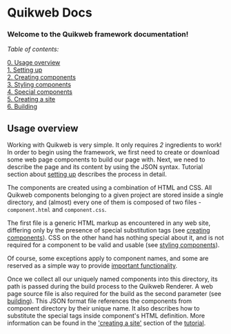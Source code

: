 # Quikweb Docs

### Welcome to the Quikweb framework documentation!

_Table of contents:_

[0. Usage overview](#quick-overview)<br>
[1. Setting up](TUTORIAL.md#setting-up)<br>
[2. Creating components](TUTORIAL.md#creating-components)<br>
[3. Styling components](TUTORIAL.md#styling-components)<br>
[4. Special components](TUTORIAL.md#special-components)<br>
[5. Creating a site](TUTORIAL.md#creating-a-site)<br>
[6. Building](TUTORIAL.md#building)<br>

## Usage overview

Working with Quikweb is very simple. It only requires *2* ingredients to work! In order to begin
using the framework, we first need to create or download some web page components to build our page
with. Next, we need to describe the page and its content by using the JSON syntax. Tutorial section
about [setting up](TUTORIAL.md#setting-up) describes the process in detail.

The components are created using a combination of HTML and CSS. All Quikweb components belonging to
a given project are stored inside a single directory, and (almost) every one of them is composed of
two files - `component.html` and `component.css`.

The first file is a generic HTML markup as encountered in any web site, differing only by the
presence of special substitution tags (see [creating components](TUTORIAL.md#creating-components)).
CSS on the other hand has nothing special about it, and is not required for a component to be valid
and usable (see [styling components](TUTORIAL.md#styling-components)).

Of course, some exceptions apply to component names, and some are reserved as a simple way to
provide [important functionality](TUTORIAL.md#special-components).

Once we collect all our uniquely named components into this directory, its path is passed during the
build process to the Quikweb Renderer. A web page source file is also required for the build as the
second parameter (see [building](TUTORIAL.md#building)). This JSON format file references the
components from component directory by their unique name. It also describes how to substitute the
special tags inside component's HTML definition. More information can be found in the ['creating a
site'](TUTORIAL.md#creating-a-site) section of the [tutorial](TUTORIAL.md).


